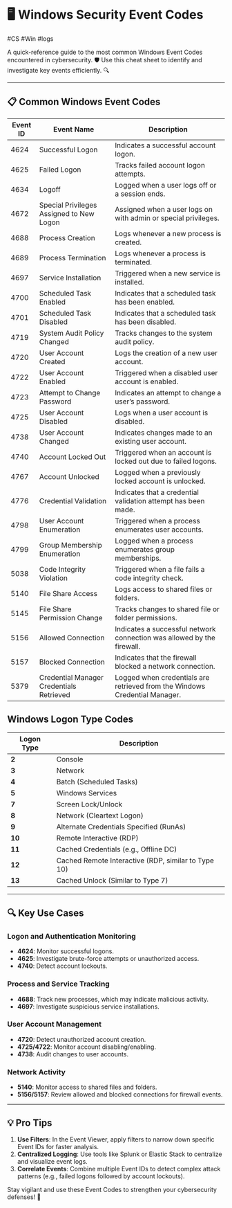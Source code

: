 # 🖥️ Windows Security Event Codes 
#CS #Win #logs 

A quick-reference guide to the most common Windows Event Codes encountered in cybersecurity. 🛡️ Use this cheat sheet to identify and investigate key events efficiently. 🔍

---

## 📋 Common Windows Event Codes

| **Event ID** | **Event Name**                             | **Description**                                                                 |
|--------------|-------------------------------------------|-------------------------------------------------------------------------------|
| 4624         | Successful Logon                          | Indicates a successful account logon.                                         |
| 4625         | Failed Logon                              | Tracks failed account logon attempts.                                         |
| 4634         | Logoff                                    | Logged when a user logs off or a session ends.                                |
| 4672         | Special Privileges Assigned to New Logon  | Assigned when a user logs on with admin or special privileges.               |
| 4688         | Process Creation                          | Logs whenever a new process is created.                                      |
| 4689         | Process Termination                       | Logs whenever a process is terminated.                                       |
| 4697         | Service Installation                      | Triggered when a new service is installed.                                   |
| 4700         | Scheduled Task Enabled                    | Indicates that a scheduled task has been enabled.                            |
| 4701         | Scheduled Task Disabled                   | Indicates that a scheduled task has been disabled.                           |
| 4719         | System Audit Policy Changed               | Tracks changes to the system audit policy.                                   |
| 4720         | User Account Created                      | Logs the creation of a new user account.                                     |
| 4722         | User Account Enabled                      | Triggered when a disabled user account is enabled.                           |
| 4723         | Attempt to Change Password                | Indicates an attempt to change a user’s password.                            |
| 4725         | User Account Disabled                     | Logs when a user account is disabled.                                        |
| 4738         | User Account Changed                      | Indicates changes made to an existing user account.                          |
| 4740         | Account Locked Out                        | Triggered when an account is locked out due to failed logons.                |
| 4767         | Account Unlocked                          | Logged when a previously locked account is unlocked.                         |
| 4776         | Credential Validation                     | Indicates that a credential validation attempt has been made.                |
| 4798         | User Account Enumeration                  | Triggered when a process enumerates user accounts.                           |
| 4799         | Group Membership Enumeration              | Logged when a process enumerates group memberships.                          |
| 5038         | Code Integrity Violation                  | Triggered when a file fails a code integrity check.                          |
| 5140         | File Share Access                         | Logs access to shared files or folders.                                      |
| 5145         | File Share Permission Change              | Tracks changes to shared file or folder permissions.                         |
| 5156         | Allowed Connection                        | Indicates a successful network connection was allowed by the firewall.       |
| 5157         | Blocked Connection                        | Indicates that the firewall blocked a network connection.                    |
| 5379         | Credential Manager Credentials Retrieved  | Logged when credentials are retrieved from the Windows Credential Manager.   |

## Windows Logon Type Codes

|Logon Type|Description|
|---|---|
|**2**|Console|
|**3**|Network|
|**4**|Batch (Scheduled Tasks)|
|**5**|Windows Services|
|**7**|Screen Lock/Unlock|
|**8**|Network (Cleartext Logon)|
|**9**|Alternate Credentials Specified (RunAs)|
|**10**|Remote Interactive (RDP)|
|**11**|Cached Credentials (e.g., Offline DC)|
|**12**|Cached Remote Interactive (RDP, similar to Type 10)|
|**13**|Cached Unlock (Similar to Type 7)|


---

## 🔍 Key Use Cases

### Logon and Authentication Monitoring
- **4624**: Monitor successful logons.
- **4625**: Investigate brute-force attempts or unauthorized access.
- **4740**: Detect account lockouts.

### Process and Service Tracking
- **4688**: Track new processes, which may indicate malicious activity.
- **4697**: Investigate suspicious service installations.

### User Account Management
- **4720**: Detect unauthorized account creation.
- **4725/4722**: Monitor account disabling/enabling.
- **4738**: Audit changes to user accounts.

### Network Activity
- **5140**: Monitor access to shared files and folders.
- **5156/5157**: Review allowed and blocked connections for firewall events.

---

## 💡 Pro Tips

1. **Use Filters**: In the Event Viewer, apply filters to narrow down specific Event IDs for faster analysis.
2. **Centralized Logging**: Use tools like Splunk or Elastic Stack to centralize and visualize event logs.
3. **Correlate Events**: Combine multiple Event IDs to detect complex attack patterns (e.g., failed logons followed by account lockouts).

Stay vigilant and use these Event Codes to strengthen your cybersecurity defenses! 🚀